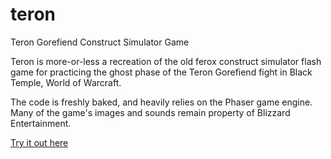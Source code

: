 # teron
Teron Gorefiend Construct Simulator Game

Teron is more-or-less a recreation of the old ferox construct simulator flash game for practicing the ghost phase of the Teron Gorefiend fight in Black Temple, World of Warcraft.

The code is freshly baked, and heavily relies on the Phaser game engine. Many of the game's images and sounds remain property of Blizzard Entertainment. 

[Try it out here](https://teron.faldorn.net)
